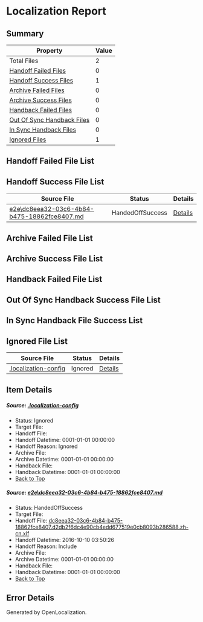 # <a name='report-top'></a> Localization Report

## Summary
 Property | Value 
 -------- | ----- 
 Total Files | 2
[ Handoff Failed Files ](#handoff-failed-list)| 0
[ Handoff Success Files ](#handoff-success-list)| 1
[ Archive Failed Files ](#archive-failed-list)| 0
[ Archive Success Files ](#archive-success-list)| 0
[ Handback Failed Files ](#handback-failed-list)| 0
[ Out Of Sync Handback Files ](#outofsync-handback-success-list)| 0
[ In Sync Handback Files ](#insync-handback-success-list)| 0
[ Ignored Files ](#ignored-list)| 1

## <a name='handoff-failed-list'></a> Handoff Failed File List

## <a name='handoff-success-list'></a> Handoff Success File List
 Source File | Status | Details 
 ----------- | ------ | ------- 
 [e2e\dc8eea32-03c6-4b84-b475-18862fce8407.md](https://github.com/OpenLocalizationTestOrg/ol-test0/blob/b69d450897fa3039f7a6be4537dbd45a8fa779fb/e2e/dc8eea32-03c6-4b84-b475-18862fce8407.md) | HandedOffSuccess | [Details](#49e9fa0b3eac94c190aec542bf405283fd83adb41)

## <a name='archive-failed-list'></a> Archive Failed File List

## <a name='archive-success-list'></a> Archive Success File List

## <a name='handback-failed-list'></a> Handback Failed File List

## <a name='outofsync-handback-success-list'></a> Out Of Sync Handback Success File List

## <a name='insync-handback-success-list'></a> In Sync Handback File Success List

## <a name='ignored-list'></a> Ignored File List
 Source File | Status | Details 
 ----------- | ------ | ------- 
 [.localization-config](https://github.com/OpenLocalizationTestOrg/ol-test0/blob/b69d450897fa3039f7a6be4537dbd45a8fa779fb/.localization-config) | Ignored | [Details](#c268a05ecaa7ec85942ed632c29928ee5bd6da8d0)

## Item Details
##### <a name='c268a05ecaa7ec85942ed632c29928ee5bd6da8d0'></a> Source: [.localization-config](https://github.com/OpenLocalizationTestOrg/ol-test0/blob/b69d450897fa3039f7a6be4537dbd45a8fa779fb/.localization-config)
* Status: Ignored
* Target File: 
* Handoff File: 
* Handoff Datetime: 0001-01-01 00:00:00
* Handoff Reason: Ignored
* Archive File: 
* Archive Datetime: 0001-01-01 00:00:00
* Handback File: 
* Handback Datetime: 0001-01-01 00:00:00
* [Back to Top](#report-top)

##### <a name='49e9fa0b3eac94c190aec542bf405283fd83adb41'></a> Source: [e2e\dc8eea32-03c6-4b84-b475-18862fce8407.md](https://github.com/OpenLocalizationTestOrg/ol-test0/blob/b69d450897fa3039f7a6be4537dbd45a8fa779fb/e2e/dc8eea32-03c6-4b84-b475-18862fce8407.md)
* Status: HandedOffSuccess
* Target File: 
* Handoff File: [dc8eea32-03c6-4b84-b475-18862fce8407.d2db2f6dc4e90cb4edd677519e0cb8093b286588.zh-cn.xlf](https://github.com/OpenLocalizationTestOrg/ol-test0-handoff/blob/41d7633ff24eaf5aa2f7428604085a3896b5baa5/ol-handoff/OpenLocalizationTestOrg/ol-test0-zhcn/qimu/ht/dc8eea32-03c6-4b84-b475-18862fce8407.d2db2f6dc4e90cb4edd677519e0cb8093b286588.zh-cn.xlf)
* Handoff Datetime: 2016-10-10 03:50:26
* Handoff Reason: Include
* Archive File: 
* Archive Datetime: 0001-01-01 00:00:00
* Handback File: 
* Handback Datetime: 0001-01-01 00:00:00
* [Back to Top](#report-top)


## Error Details

Generated by OpenLocalization.
